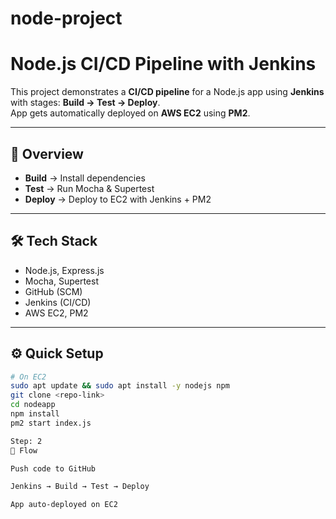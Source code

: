 # node-project

# Node.js CI/CD Pipeline with Jenkins

This project demonstrates a **CI/CD pipeline** for a Node.js app using **Jenkins** with stages: **Build → Test → Deploy**.  
App gets automatically deployed on **AWS EC2** using **PM2**.

---

## 📌 Overview
- **Build** → Install dependencies  
- **Test** → Run Mocha & Supertest  
- **Deploy** → Deploy to EC2 with Jenkins + PM2  

---

## 🛠️ Tech Stack
- Node.js, Express.js  
- Mocha, Supertest  
- GitHub (SCM)  
- Jenkins (CI/CD)  
- AWS EC2, PM2  

---

## ⚙️ Quick Setup
```bash
# On EC2
sudo apt update && sudo apt install -y nodejs npm
git clone <repo-link>
cd nodeapp
npm install
pm2 start index.js

Step: 2
🔄 Flow

Push code to GitHub

Jenkins → Build → Test → Deploy

App auto-deployed on EC2
